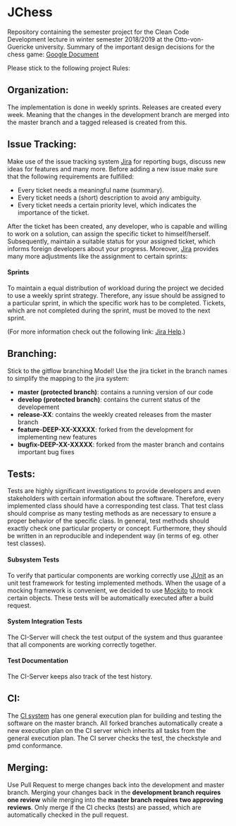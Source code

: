 # JChess

Repository containing the semester project for the Clean Code Development lecture in winter semester 2018/2019 at the Otto-von-Guericke university.
Summary of the important design decisions for the chess game: 
[Google Document](https://docs.google.com/document/d/13iWmZYBP489AM4gHOpRqNQZMlV8fGJtFW0Jh3fqnxEE/edit#)

Please stick to the following project Rules:

## Organization:
The implementation is done in weekly sprints. Releases are created every week. Meaning that the changes in the development branch are merged into the master branch and a tagged released is created from this.

## Issue Tracking: 
Make use of the issue tracking system [Jira](https://ccd.ovgu.de/jira/secure/Dashboard.jspa)
for reporting bugs, discuss new ideas for features and many more.
Before adding a new issue make sure that the following requirements are fulfilled:
* Every ticket needs a meaningful name (summary).
* Every ticket needs a (short) description to avoid any ambiguity.
* Every ticket needs a certain priority level, which indicates the importance of the ticket.

After the ticket has been created, any developer, who is capable and willing to work on a solution,
can assign the specific ticket to himself/herself. Subsequently, maintain a suitable status for your assigned ticket,
which informs foreign developers about your progress.
Moreover, [Jira](https://ccd.ovgu.de/jira/secure/Dashboard.jspa) provides many more adjustments like the assignment to certain sprints:

#### Sprints
To maintain a equal distribution of workload during the project we decided to use a weekly sprint strategy.
Therefore, any issue should be assigned to a particular sprint, in which the specific work has to be completed.
Tickets, which are not completed during the sprint, must be moved to the next sprint.

(For more information check out the following link: [Jira Help](https://ccd.ovgu.de/jira/secure/ShowConstantsHelp.jspa?decorator=popup#PriorityLevels).)

## Branching: 
Stick to the gitflow branching Model! Use the jira ticket in the branch names to simplify the mapping to the jira system:

* **master (protected branch)**: contains a running version of our code
* **develop (protected branch)**: contains the current status of the developement
* **release-XX**: contains the weekly created releases from the master branch
* **feature-DEEP-XX-XXXXX**: forked from the development for implementing new features
* **bugfix-DEEP-XX-XXXXX**: forked from the master branch and contains important bug fixes

## Tests:
Tests are highly significant investigations to provide developers and even stakeholders with certain information about the software.
Therefore, every implemented class should have a corresponding test class.
That test class should comprise as many testing methods as are necessary to ensure a proper behavior of the specific class.
In general, test methods should exactly check one particular property or concept. Furthermore, they should be written in an reproducible and independent way (in terms of eg. other test classes). 

#### Subsystem Tests
To verify that particular components are working correctly use [JUnit](https://junit.org/junit5/) as an unit test framework for testing implemented methods.
When the usage of a mocking framework is convenient, we decided to use [Mockito](https://site.mockito.org/) to mock certain objects.
These tests will be automatically executed after a build request.

#### System Integration Tests
The CI-Server will check the test output of the system and thus guarantee that all components are working correctly together. 

#### Test Documentation
The CI-Server keeps also track of the test history.

## CI:
The [CI system](https://ccd.ovgu.de/bamboo/allPlans.action) has one general execution plan for building and testing the software on the master branch. All forked branches automatically create a new execution plan on the CI server which inherits all tasks from the general execution plan. The CI server checks the test, the checkstyle and pmd conformance.

## Merging:
Use Pull Request to merge changes back into the development and master branch. Merging your changes back in the **development branch requires one review** while merging into the **master branch requires two approving reviews**.
Only merge if the CI checks (tests) are passed, which are automatically checked in the pull request.

